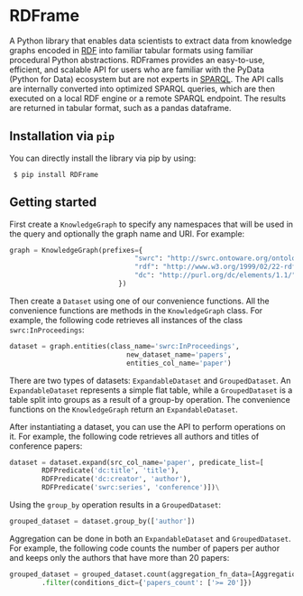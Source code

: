 # RDFrame


A Python library that enables data scientists to extract data from knowledge graphs encoded in [RDF](https://www.w3.org/TR/2014/REC-rdf11-concepts-20140225/) into familiar tabular formats using familiar procedural Python abstractions.
RDFrames provides an easy-to-use, efficient, and scalable API for users who are familiar with the PyData (Python for Data) ecosystem but are not experts in [SPARQL](https://www.w3.org/TR/sparql11-query/).
The API calls are internally converted into optimized SPARQL queries, which are then executed on a local RDF engine or a remote SPARQL endpoint.
The results are returned in tabular format, such as a pandas dataframe.

## Installation via ``pip``


You can directly install the library via pip by using:

```
 $ pip install RDFrame
```   
## Getting started

First create a ``KnowledgeGraph`` to specify any namespaces that will be used in the query and optionally the graph name and URI.
For example:
```python
graph = KnowledgeGraph(prefixes={
                               "swrc": "http://swrc.ontoware.org/ontology#",
                               "rdf": "http://www.w3.org/1999/02/22-rdf-syntax-ns#",
                               "dc": "http://purl.org/dc/elements/1.1/",
                           })
```

Then create a ``Dataset`` using one of our convenience functions. All the convenience functions are methods in the
```KnowledgeGraph``` class. 
For example, the following code retrieves all instances of the class ``swrc:InProceedings``:

```python
dataset = graph.entities(class_name='swrc:InProceedings',
                             new_dataset_name='papers',
                             entities_col_name='paper')
```

There are two types of datasets: ``ExpandableDataset`` and ``GroupedDataset``. 
An ``ExpandableDataset`` represents a simple flat table, while a ``GroupedDataset`` is a table split into groups as a result of a group-by operation.
The convenience functions on the ``KnowledgeGraph`` return an ``ExpandableDataset``.

After instantiating a dataset, you can use the API to perform operations on it. 
For example, the following code retrieves all authors and titles of conference papers:
```python
dataset = dataset.expand(src_col_name='paper', predicate_list=[
        RDFPredicate('dc:title', 'title'),
        RDFPredicate('dc:creator', 'author'),
        RDFPredicate('swrc:series', 'conference')])\
```

Using the ``group_by`` operation results in a ``GroupedDataset``:
```python
grouped_dataset = dataset.group_by(['author'])
```

Aggregation can be done in both an ``ExpandableDataset`` and ``GroupedDataset``.
For example, the following code counts the number of papers per author and keeps only the authors that have more than 20 papers:
```python
grouped_dataset = grouped_dataset.count(aggregation_fn_data=[AggregationData('paper', 'papers_count')])\
        .filter(conditions_dict={'papers_count': ['>= 20']})
```




